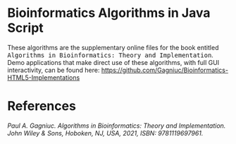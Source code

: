 # Bioinformatics Algorithms in Java Script

These algorithms are the supplementary online files for the book entitled <kbd>Algorithms in Bioinformatics: Theory and Implementation</kbd>. Demo applications that make direct use of these algorithms, with full GUI interactivity, can be found here: https://github.com/Gagniuc/Bioinformatics-HTML5-Implementations

# References

<i>Paul A. Gagniuc. Algorithms in Bioinformatics: Theory and Implementation. John Wiley & Sons, Hoboken, NJ, USA, 2021, ISBN: 9781119697961.</i>
